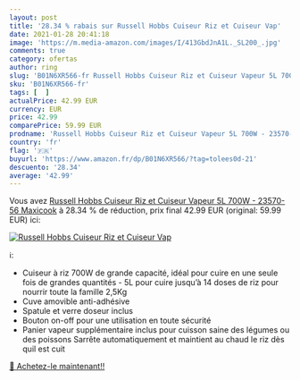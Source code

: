 ```yaml
---
layout: post
title: '28.34 % rabais sur Russell Hobbs Cuiseur Riz et Cuiseur Vap'
date: 2021-01-28 20:41:18
image: 'https://m.media-amazon.com/images/I/413GbdJnA1L._SL200_.jpg'
comments: true
category: ofertas
author: ring
slug: 'B01N6XR566-fr Russell Hobbs Cuiseur Riz et Cuiseur Vapeur 5L 700W -...'
sku: 'B01N6XR566-fr'
tags: [  ]
actualPrice: 42.99 EUR
currency: EUR
price: 42.99
comparePrice: 59.99 EUR
prodname: 'Russell Hobbs Cuiseur Riz et Cuiseur Vapeur 5L 700W - 23570-56 Maxicook'
country: 'fr'
flag: '🇫🇷'
buyurl: 'https://www.amazon.fr/dp/B01N6XR566/?tag=tolees0d-21'
descuento: '28.34'
average: '42.99'
---
```


Vous avez [Russell Hobbs Cuiseur Riz et Cuiseur Vapeur 5L 700W - 23570-56 Maxicook](https://www.amazon.fr/dp/B01N6XR566/?tag=tolees0d-21)  à  28.34 % de réduction, prix final  42.99 EUR (original: 59.99 EUR) ici:

[![Russell Hobbs Cuiseur Riz et Cuiseur Vap](https://m.media-amazon.com/images/I/413GbdJnA1L._SL200_.jpg)](https://www.amazon.fr/dp/B01N6XR566/?tag=tolees0d-21)

ℹ️:

- Cuiseur à riz 700W de grande capacité, idéal pour cuire en une seule fois de grandes quantités - 5L pour cuire jusqu’à 14 doses de riz pour nourrir toute la famille 2,5Kg
- Cuve amovible anti-adhésive
- Spatule et verre doseur inclus
- Bouton on-off pour une utilisation en toute sécurité
- Panier vapeur supplémentaire inclus pour cuisson saine des légumes ou des poissons Sarrête automatiquement et maintient au chaud le riz dès quil est cuit

[🛒 Achetez-le maintenant!!](https://www.amazon.fr/dp/B01N6XR566/?tag=tolees0d-21)
